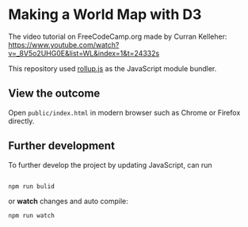 # Making a World Map with D3
The video tutorial on FreeCodeCamp.org made by Curran Kelleher: https://www.youtube.com/watch?v=_8V5o2UHG0E&list=WL&index=1&t=24332s

This repository used [rollup.js](https://rollupjs.org/) as the JavaScript module bundler. 

## View the outcome
Open `public/index.html` in modern browser such as Chrome or Firefox directly. 

## Further development
To further develop the project by updating JavaScript, can run

```javascript

npm run bulid

```

or **watch** changes and auto compile:
```javascript
npm run watch
```